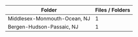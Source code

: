 | Folder                       |   Files / Folders |
|------------------------------|-------------------|
| Middlesex-Monmouth-Ocean, NJ |                 1 |
| Bergen-Hudson-Passaic, NJ    |                 1 |